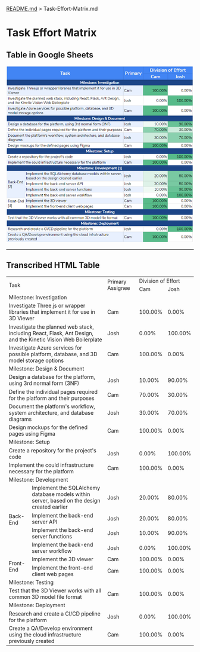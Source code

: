 [README.md](../README.md) > Task-Effort-Matrix.md

# Task Effort Matrix

## Table in Google Sheets

![Sheets Screenshot of Task Effort Matrix](images/Task-Effort-Matrix.png)

-----

## Transcribed HTML Table

<table>
    <tr>
        <td colspan="2" rowspan="2">Task</td>
        <td rowspan="2">Primary Assignee</td>
        <td colspan="2">Division of Effort</td>
    </tr>
    <tr>
        <td>Cam</td>
        <td>Josh</td>
    </tr>
    <tr>
        <td colspan="5">Milestone: Investigation</td>
    </tr>
    <tr>
        <td colspan="2">Investigate Three.js or wrapper libraries that implement it for use in 3D Viewer</td>
        <td>Cam</td>
        <td>100.00%</td>
        <td>0.00%</td>
    </tr>
    <tr>
        <td colspan="2">Investigate the planned web stack, including React, Flask, Ant Design, and the Kinetic Vision Web Boilerplate</td>
        <td>Josh</td>
        <td>0.00%</td>
        <td>100.00%</td>
    </tr>
    <tr>
        <td colspan="2">Investigate Azure services for possible platform, database, and 3D model storage options</td>
        <td>Cam</td>
        <td>100.00%</td>
        <td>0.00%</td>
    </tr>
    <tr>
        <td colspan="5">Milestone: Design &amp; Document</td>
    </tr>
    <tr>
        <td colspan="2">Design a database for the platform, using 3rd normal form (3NF)</td>
        <td>Josh</td>
        <td>10.00%</td>
        <td>90.00%</td>
    </tr>
    <tr>
        <td colspan="2">Define the individual pages required for the platform and their purposes</td>
        <td>Cam</td>
        <td>70.00%</td>
        <td>30.00%</td>
    </tr>
    <tr>
        <td colspan="2">Document the platform's workflow, system architecture, and database diagrams</td>
        <td>Josh</td>
        <td>30.00%</td>
        <td>70.00%</td>
    </tr>
    <tr>
        <td colspan="2">Design mockups for the defined pages using Figma</td>
        <td>Cam</td>
        <td>100.00%</td>
        <td>0.00%</td>
    </tr>
    <tr>
        <td colspan="5">Milestone: Setup</td>
    </tr>
    <tr>
        <td colspan="2">Create a repository for the project's code</td>
        <td>Josh</td>
        <td>0.00%</td>
        <td>100.00%</td>
    </tr>
    <tr>
        <td colspan="2">Implement the could infrastructure necessary for the platform</td>
        <td>Cam</td>
        <td>100.00%</td>
        <td>0.00%</td>
    </tr>
    <tr>
        <td colspan="5">Milestone: Development</td>
    </tr>
    <tr>
        <td rowspan="4">Back-End</td>
        <td>Implement the SQLAlchemy database models within server, based on the design created earlier</td>
        <td>Josh</td>
        <td>20.00%</td>
        <td>80.00%</td>
    </tr>
    <tr>
        <td>Implement the back-end server API</td>
        <td>Josh</td>
        <td>20.00%</td>
        <td>80.00%</td>
    </tr>
    <tr>
        <td>Implement the back-end server functions</td>
        <td>Josh</td>
        <td>10.00%</td>
        <td>90.00%</td>
    </tr>
    <tr>
        <td>Implement the back-end server workflow</td>
        <td>Josh</td>
        <td>0.00%</td>
        <td>100.00%</td>
    </tr>
    <tr>
        <td rowspan="2">Front-End</td>
        <td>Implement the 3D viewer</td>
        <td>Cam</td>
        <td>100.00%</td>
        <td>0.00%</td>
    </tr>
    <tr>
        <td>Implement the front-end client web pages</td>
        <td>Cam</td>
        <td>100.00%</td>
        <td>0.00%</td>
    </tr>
    <tr>
        <td colspan="5">Milestone: Testing</td>
    </tr>
    <tr>
        <td colspan="2">Test that the 3D Viewer works with all common 3D model file format</td>
        <td>Cam</td>
        <td>100.00%</td>
        <td>0.00%</td>
    </tr>
    <tr>
        <td colspan="5">Milestone: Deployment</td>
    </tr>
    <tr>
        <td colspan="2">Research and create a CI/CD pipeline for the platform</td>
        <td>Josh</td>
        <td>0.00%</td>
        <td>100.00%</td>
    </tr>
    <tr>
        <td colspan="2">Create a QA/Develop environment using the cloud infrastructure previously created</td>
        <td>Cam</td>
        <td>100.00%</td>
        <td>0.00%</td>
    </tr>
</table>